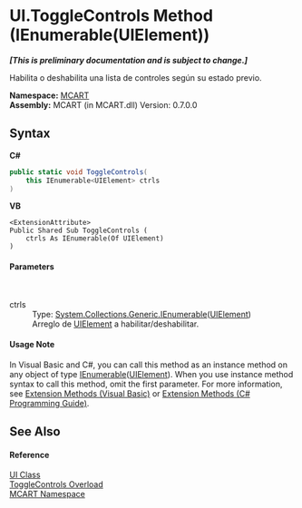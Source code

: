 # UI.ToggleControls Method (IEnumerable(UIElement))
 _**\[This is preliminary documentation and is subject to change.\]**_

Habilita o deshabilita una lista de controles según su estado previo.

**Namespace:**&nbsp;<a href="89e7854f-fe6f-d208-fb0c-b17953422852">MCART</a><br />**Assembly:**&nbsp;MCART (in MCART.dll) Version: 0.7.0.0

## Syntax

**C#**<br />
``` C#
public static void ToggleControls(
	this IEnumerable<UIElement> ctrls
)
```

**VB**<br />
``` VB
<ExtensionAttribute>
Public Shared Sub ToggleControls ( 
	ctrls As IEnumerable(Of UIElement)
)
```


#### Parameters
&nbsp;<dl><dt>ctrls</dt><dd>Type: <a href="http://msdn2.microsoft.com/es-es/library/9eekhta0" target="_blank">System.Collections.Generic.IEnumerable</a>(<a href="http://msdn2.microsoft.com/es-es/library/ms590078" target="_blank">UIElement</a>)<br />Arreglo de <a href="http://msdn2.microsoft.com/es-es/library/ms590078" target="_blank">UIElement</a> a habilitar/deshabilitar.</dd></dl>

#### Usage Note
In Visual Basic and C#, you can call this method as an instance method on any object of type <a href="http://msdn2.microsoft.com/es-es/library/9eekhta0" target="_blank">IEnumerable</a>(<a href="http://msdn2.microsoft.com/es-es/library/ms590078" target="_blank">UIElement</a>). When you use instance method syntax to call this method, omit the first parameter. For more information, see <a href="http://msdn.microsoft.com/en-us/library/bb384936.aspx">Extension Methods (Visual Basic)</a> or <a href="http://msdn.microsoft.com/en-us/library/bb383977.aspx">Extension Methods (C# Programming Guide)</a>.

## See Also


#### Reference
<a href="11cde9c6-a596-d602-594d-308b0ec41ea6">UI Class</a><br /><a href="e0e9938b-dd7e-4ad8-7e4b-2018735e02a6">ToggleControls Overload</a><br /><a href="89e7854f-fe6f-d208-fb0c-b17953422852">MCART Namespace</a><br />
